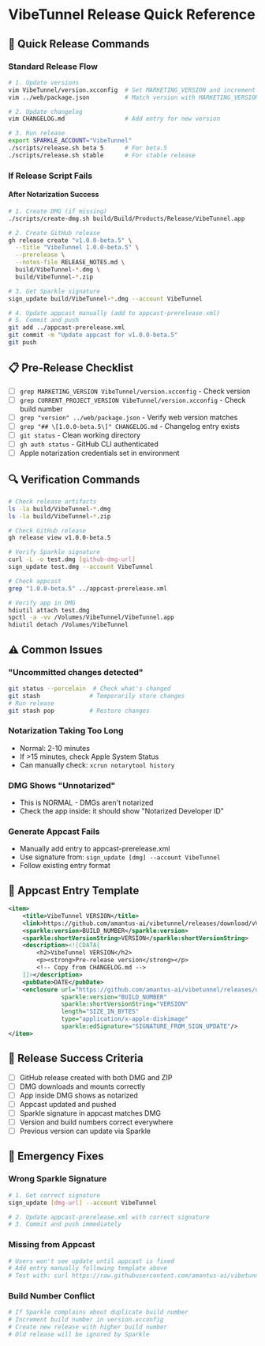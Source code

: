 # VibeTunnel Release Quick Reference

## 🚀 Quick Release Commands

### Standard Release Flow
```bash
# 1. Update versions
vim VibeTunnel/version.xcconfig  # Set MARKETING_VERSION and increment CURRENT_PROJECT_VERSION
vim ../web/package.json          # Match version with MARKETING_VERSION

# 2. Update changelog
vim CHANGELOG.md                 # Add entry for new version

# 3. Run release
export SPARKLE_ACCOUNT="VibeTunnel"
./scripts/release.sh beta 5      # For beta.5
./scripts/release.sh stable      # For stable release
```

### If Release Script Fails

#### After Notarization Success
```bash
# 1. Create DMG (if missing)
./scripts/create-dmg.sh build/Build/Products/Release/VibeTunnel.app

# 2. Create GitHub release
gh release create "v1.0.0-beta.5" \
  --title "VibeTunnel 1.0.0-beta.5" \
  --prerelease \
  --notes-file RELEASE_NOTES.md \
  build/VibeTunnel-*.dmg \
  build/VibeTunnel-*.zip

# 3. Get Sparkle signature
sign_update build/VibeTunnel-*.dmg --account VibeTunnel

# 4. Update appcast manually (add to appcast-prerelease.xml)
# 5. Commit and push
git add ../appcast-prerelease.xml
git commit -m "Update appcast for v1.0.0-beta.5"
git push
```

## 📋 Pre-Release Checklist

- [ ] `grep MARKETING_VERSION VibeTunnel/version.xcconfig` - Check version
- [ ] `grep CURRENT_PROJECT_VERSION VibeTunnel/version.xcconfig` - Check build number
- [ ] `grep "version" ../web/package.json` - Verify web version matches
- [ ] `grep "## \[1.0.0-beta.5\]" CHANGELOG.md` - Changelog entry exists
- [ ] `git status` - Clean working directory
- [ ] `gh auth status` - GitHub CLI authenticated
- [ ] Apple notarization credentials set in environment

## 🔍 Verification Commands

```bash
# Check release artifacts
ls -la build/VibeTunnel-*.dmg
ls -la build/VibeTunnel-*.zip

# Check GitHub release
gh release view v1.0.0-beta.5

# Verify Sparkle signature
curl -L -o test.dmg [github-dmg-url]
sign_update test.dmg --account VibeTunnel

# Check appcast
grep "1.0.0-beta.5" ../appcast-prerelease.xml

# Verify app in DMG
hdiutil attach test.dmg
spctl -a -vv /Volumes/VibeTunnel/VibeTunnel.app
hdiutil detach /Volumes/VibeTunnel
```

## ⚠️ Common Issues

### "Uncommitted changes detected"
```bash
git status --porcelain  # Check what's changed
git stash              # Temporarily store changes
# Run release
git stash pop          # Restore changes
```

### Notarization Taking Too Long
- Normal: 2-10 minutes
- If >15 minutes, check Apple System Status
- Can manually check: `xcrun notarytool history`

### DMG Shows "Unnotarized"
- This is NORMAL - DMGs aren't notarized
- Check the app inside: it should show "Notarized Developer ID"

### Generate Appcast Fails
- Manually add entry to appcast-prerelease.xml
- Use signature from: `sign_update [dmg] --account VibeTunnel`
- Follow existing entry format

## 📝 Appcast Entry Template

```xml
<item>
    <title>VibeTunnel VERSION</title>
    <link>https://github.com/amantus-ai/vibetunnel/releases/download/vVERSION/VibeTunnel-VERSION.dmg</link>
    <sparkle:version>BUILD_NUMBER</sparkle:version>
    <sparkle:shortVersionString>VERSION</sparkle:shortVersionString>
    <description><![CDATA[
        <h2>VibeTunnel VERSION</h2>
        <p><strong>Pre-release version</strong></p>
        <!-- Copy from CHANGELOG.md -->
    ]]></description>
    <pubDate>DATE</pubDate>
    <enclosure url="https://github.com/amantus-ai/vibetunnel/releases/download/vVERSION/VibeTunnel-VERSION.dmg" 
               sparkle:version="BUILD_NUMBER" 
               sparkle:shortVersionString="VERSION" 
               length="SIZE_IN_BYTES" 
               type="application/x-apple-diskimage" 
               sparkle:edSignature="SIGNATURE_FROM_SIGN_UPDATE"/>
</item>
```

## 🎯 Release Success Criteria

- [ ] GitHub release created with both DMG and ZIP
- [ ] DMG downloads and mounts correctly
- [ ] App inside DMG shows as notarized
- [ ] Appcast updated and pushed
- [ ] Sparkle signature in appcast matches DMG
- [ ] Version and build numbers correct everywhere
- [ ] Previous version can update via Sparkle

## 🚨 Emergency Fixes

### Wrong Sparkle Signature
```bash
# 1. Get correct signature
sign_update [dmg-url] --account VibeTunnel

# 2. Update appcast-prerelease.xml with correct signature
# 3. Commit and push immediately
```

### Missing from Appcast
```bash
# Users won't see update until appcast is fixed
# Add entry manually following template above
# Test with: curl https://raw.githubusercontent.com/amantus-ai/vibetunnel/main/appcast-prerelease.xml
```

### Build Number Conflict
```bash
# If Sparkle complains about duplicate build number
# Increment build number in version.xcconfig
# Create new release with higher build number
# Old release will be ignored by Sparkle
```